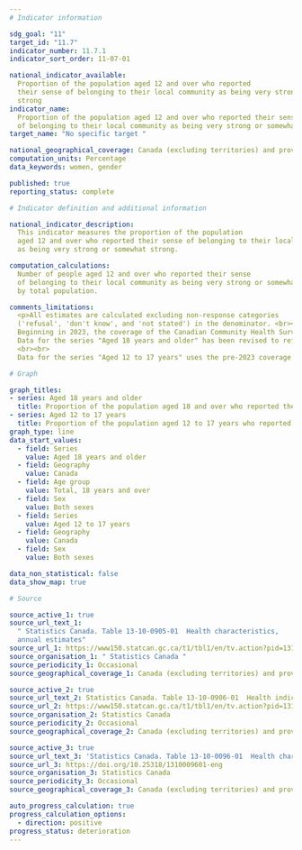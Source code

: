 ```yaml
---
# Indicator information

sdg_goal: "11"
target_id: "11.7"
indicator_number: 11.7.1
indicator_sort_order: 11-07-01

national_indicator_available:
  Proportion of the population aged 12 and over who reported
  their sense of belonging to their local community as being very strong or somewhat
  strong
indicator_name:
  Proportion of the population aged 12 and over who reported their sense
  of belonging to their local community as being very strong or somewhat strong
target_name: "No specific target "

national_geographical_coverage: Canada (excluding territories) and provinces
computation_units: Percentage
data_keywords: women, gender

published: true
reporting_status: complete

# Indicator definition and additional information

national_indicator_description:
  This indicator measures the proportion of the population
  aged 12 and over who reported their sense of belonging to their local community
  as being very strong or somewhat strong.

computation_calculations:
  Number of people aged 12 and over who reported their sense
  of belonging to their local community as being very strong or somewhat strong divided
  by total population.

comments_limitations:
  <p>All estimates are calculated excluding non-response categories
  ('refusal', 'don't know', and 'not stated') in the denominator. <br><br>
  Beginning in 2023, the coverage of the Canadian Community Health Survey (CCHS) was changed to include adults aged 18 and older.
  Data for the series "Aged 18 years and older" has been revised to reflect this change.
  <br><br>
  Data for the series "Aged 12 to 17 years" uses the pre-2023 coverage of the Canadian Community Health Survey (CCHS).</p>

# Graph

graph_titles:
- series: Aged 18 years and older
  title: Proportion of the population aged 18 and over who reported their sense of belonging to their local community as being very strong or somewhat strong
- series: Aged 12 to 17 years
  title: Proportion of the population aged 12 to 17 years who reported their sense of belonging to their local community as being very strong or somewhat strong
graph_type: line
data_start_values:
  - field: Series
    value: Aged 18 years and older
  - field: Geography
    value: Canada
  - field: Age group
    value: Total, 18 years and over
  - field: Sex
    value: Both sexes
  - field: Series
    value: Aged 12 to 17 years
  - field: Geography
    value: Canada
  - field: Sex
    value: Both sexes

data_non_statistical: false
data_show_map: true

# Source

source_active_1: true
source_url_text_1:
  " Statistics Canada. Table 13-10-0905-01  Health characteristics,
  annual estimates"
source_url_1: https://www150.statcan.gc.ca/t1/tbl1/en/tv.action?pid=1310090501
source_organisation_1: " Statistics Canada "
source_periodicity_1: Occasional
source_geographical_coverage_1: Canada (excluding territories) and provinces

source_active_2: true
source_url_text_2: Statistics Canada. Table 13-10-0906-01  Health indicator statistics, annual estimates, by household income quintile and highest level of education
source_url_2: https://www150.statcan.gc.ca/t1/tbl1/en/tv.action?pid=1310090601
source_organisation_2: Statistics Canada
source_periodicity_2: Occasional
source_geographical_coverage_2: Canada (excluding territories) and provinces

source_active_3: true
source_url_text_3: 'Statistics Canada. Table 13-10-0096-01  Health characteristics, annual estimates, inactive'
source_url_3: https://doi.org/10.25318/1310009601-eng
source_organisation_3: Statistics Canada
source_periodicity_3: Occasional
source_geographical_coverage_3: Canada (excluding territories) and provinces

auto_progress_calculation: true
progress_calculation_options:
  - direction: positive
progress_status: deterioration
---
```

